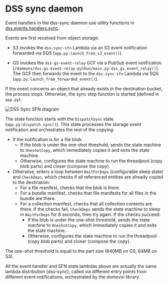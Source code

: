 # DSS sync daemon

Event handlers in the dss-sync daemon use utility functions in
[dss.events.handlers.sync](../../dss/events/handlers/sync.py).

Events are first received from object storage:

* S3 invokes the `dss-sync-sfn` Lambda via an S3 event notification forwarded via SQS (`app.py:launch_from_s3_event()`).

* GS invokes the `dss-gs-event-relay` GCF via a PubSub event notification
  (`/daemons/dss-gs-event-relay-python/main.py:dss_gs_event_relay()`). The GCF then forwards the event to the
  `dss-sync-sfn` Lambda via SQS (`app.py:launch_from_forwarded_event()`).

If the event concerns an object that already exists in the destination bucket, the process stops. Otherwise, the sync
step function is started (defined in `app.py`):

![DSS Sync SFN diagram](dss-sync-sfn.png)

The state function starts with the `DispatchSync` state (`app.py:dispatch_sync()`). This state processes the storage
event notification and orchestrates the rest of the copying:

- If the notification is for a file blob:
    - If the blob is under the one-shot threshold, sends the state machine to `OneshotCopy`, which immediately copies
    it and exits the state machine.
    - Otherwise, configures the state machine to run the threadpool (copy blob parts) and closer (compose the copy).
- Otherwise, enters a loop between `WaitForDeps` (configurable sleep state) and `CheckDeps`, which checks if all
  referenced entities are already copied to the destination:
  - For a file manifest, checks that the blob is there.
  - For a bundle manifest, checks that file manifests for all files in the bundle are there.
  - For a collection manifest, checks that all collection contents are there.
  If the checks fail, `CheckDeps` sends the state machine to sleep in `WaitForDeps` for 8 seconds, then try again.
  If the checks succeed:
    - If the blob is under the one-shot threshold, sends the state machine to `OneshotCopy`, which immediately copies
      it and exits the state machine.
    - Otherwise, configures the state machine to run the threadpool (copy blob parts) and closer (compose the copy).

The one-shot threshold is equal to the part size (640MB on GS, 64MB on S3).

All the event handler and SFN state lambdas above are actually the same lambda distribution (dss-sync), called via
different entry points from different event notifications, orchestrated by the domovoi library.

